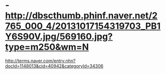 # -http://dbscthumb.phinf.naver.net/2765_000_4/20131017154319703_PB1Y6S90V.jpg/569160.jpg?type=m250&wm=N
http://terms.naver.com/entry.nhn?docId=1148013&cid=40942&categoryId=34306
